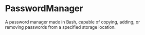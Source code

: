 # PasswordManager
A password manager made in Bash, capable of copying, adding, or removing passwords from a specified storage location.
